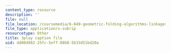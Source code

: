 ```yaml
---
content_type: resource
description: ''
file: null
file_location: /coursemedia/6-849-geometric-folding-algorithms-linkages-origami-polyhedra-fall-2012/dd00d98225fc5eff88b85b33d51bd20a_6GAq2w_HBUQ.vtt
file_type: application/x-subrip
resourcetype: Other
title: 3play caption file
uid: dd00d982-25fc-5eff-88b8-5b33d51bd20a
---
```

